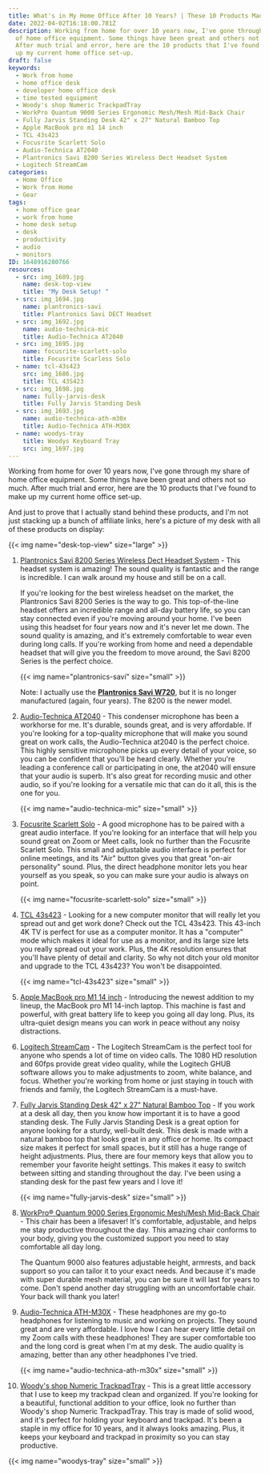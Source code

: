 ```yaml
---
title: What's in My Home Office After 10 Years? | These 10 Products Made the Cut
date: 2022-04-02T16:18:00.781Z
description: Working from home for over 10 years now, I've gone through my share
  of home office equipment. Some things have been great and others not so much.
  After much trial and error, here are the 10 products that I've found to make
  up my current home office set-up.
draft: false
keywords:
  - Work from home
  - home office desk
  - developer home office desk
  - time tested equipment
  - Woody's shop Numeric TrackpadTray
  - WorkPro Quantum 9000 Series Ergonomic Mesh/Mesh Mid-Back Chair
  - Fully Jarvis Standing Desk 42" x 27" Natural Bamboo Top
  - Apple MacBook pro m1 14 inch
  - TCL 43s423
  - Focusrite Scarlett Solo
  - Audio-Technica AT2040
  - Plantronics Savi 8200 Series Wireless Dect Headset System
  - Logitech StreamCam
categories:
  - Home Office
  - Work from Home
  - Gear
tags:
  - home office gear
  - work from home
  - home desk setup
  - desk
  - productivity
  - audio
  - monitors
ID: 1648916280766
resources:
  - src: img_1689.jpg
    name: desk-top-view
    title: "My Desk Setup! "
  - src: img_1694.jpg
    name: plantronics-savi
    title: Plantronics Savi DECT Headset
  - src: img_1692.jpg
    name: audio-technica-mic
    title: Audio-Technica AT2040
  - src: img_1695.jpg
    name: focusrite-scarlett-solo
    title: Focusrite Scarless Solo
  - name: tcl-43s423
    src: img_1686.jpg
    title: TCL 43S423
  - src: img_1698.jpg
    name: fully-jarvis-desk
    title: Fully Jarvis Standing Desk
  - src: img_1693.jpg
    name: audio-technica-ath-m30x
    title: Audio-Technica ATH-M30X
  - name: woodys-tray
    title: Woodys Keyboard Tray
    src: img_1697.jpg
---
```

Working from home for over 10 years now, I've gone through my share of home office equipment. Some things have been great and others not so much. After much trial and error, here are the 10 products that I've found to make up my current home office set-up.

And just to prove that I actually stand behind these products, and I'm not just stacking up a bunch of affiliate links, here's a picture of my desk with all of these products on display:

{{< img name="desk-top-view" size="large" >}}

1. [Plantronics Savi 8200 Series Wireless Dect Headset System](https://amzn.to/37bPlOQ) - This headset system is amazing! The sound quality is fantastic and the range is incredible. I can walk around my house and still be on a call.

   If you're looking for the best wireless headset on the market, the Plantronics Savi 8200 Series is the way to go. This top-of-the-line headset offers an incredible range and all-day battery life, so you can stay connected even if you're moving around your home. I've been using this headset for four years now and it's never let me down. The sound quality is amazing, and it's extremely comfortable to wear even during long calls. If you're working from home and need a dependable headset that will give you the freedom to move around, the Savi 8200 Series is the perfect choice.

   {{< img name="plantronics-savi" size="small" >}}

   Note: I actually use the **[Plantronics Savi W720](https://amzn.to/3Dy9Ykq)**, but it is no longer manufactured (again, four years). The 8200 is the newer model.
2. [Audio-Technica AT2040](https://amzn.to/3LEPAkr) - This condenser microphone has been a workhorse for me. It's durable, sounds great, and is very affordable. If you're looking for a top-quality microphone that will make you sound great on work calls, the Audio-Technica at2040 is the perfect choice. This highly sensitive microphone picks up every detail of your voice, so you can be confident that you'll be heard clearly. Whether you're leading a conference call or participating in one, the at2040 will ensure that your audio is superb. It's also great for recording music and other audio, so if you're looking for a versatile mic that can do it all, this is the one for you.

   {{< img name="audio-technica-mic" size="small" >}} 

3. [Focusrite Scarlett Solo](https://amzn.to/3LEP6v0) - A good microphone has to be paired with a great audio interface. If you're looking for an interface that will help you sound great on Zoom or Meet calls, look no further than the Focusrite Scarlett Solo. This small and adjustable audio interface is perfect for online meetings, and its "Air" button gives you that great "on-air personality" sound. Plus, the direct headphone monitor lets you hear yourself as you speak, so you can make sure your audio is always on point.

   {{< img name="focusrite-scarlett-solo" size="small" >}}

4. [TCL 43s423](https://amzn.to/3tZ2ZOv) - Looking for a new computer monitor that will really let you spread out and get work done? Check out the TCL 43s423. This 43-inch 4K TV is perfect for use as a computer monitor. It has a "computer" mode which makes it ideal for use as a monitor, and its large size lets you really spread out your work. Plus, the 4K resolution ensures that you'll have plenty of detail and clarity. So why not ditch your old monitor and upgrade to the TCL 43s423? You won't be disappointed.

   {{< img name="tcl-43s423" size="small" >}}

5. [Apple MacBook pro M1 14 inch](https://amzn.to/3iWdRpQ) - Introducing the newest addition to my lineup, the MacBook pro M1 14-inch laptop. This machine is fast and powerful, with great battery life to keep you going all day long. Plus, its ultra-quiet design means you can work in peace without any noisy distractions.
6. [Logitech StreamCam](https://amzn.to/3tXX9wO) - The Logitech StreamCam is the perfect tool for anyone who spends a lot of time on video calls. The 1080 HD resolution and 60fps provide great video quality, while the Logitech GHUB software allows you to make adjustments to zoom, white balance, and focus. Whether you're working from home or just staying in touch with friends and family, the Logitech StreamCam is a must-have.
7. [Fully Jarvis Standing Desk 42" x 27" Natural Bamboo Top](https://amzn.to/3iW8iI7) - If you work at a desk all day, then you know how important it is to have a good standing desk. The Fully Jarvis Standing Desk is a great option for anyone looking for a sturdy, well-built desk. This desk is made with a natural bamboo top that looks great in any office or home. Its compact size makes it perfect for small spaces, but it still has a huge range of height adjustments. Plus, there are four memory keys that allow you to remember your favorite height settings. This makes it easy to switch between sitting and standing throughout the day. I've been using a standing desk for the past few years and I love it!

   {{< img name="fully-jarvis-desk" size="small" >}}

8. [WorkPro® Quantum 9000 Series Ergonomic Mesh/Mesh Mid-Back Chair](https://amzn.to/3qZGsiJ) - This chair has been a lifesaver! It's comfortable, adjustable, and helps me stay productive throughout the day. This amazing chair conforms to your body, giving you the customized support you need to stay comfortable all day long.

   The Quantum 9000 also features adjustable height, armrests, and back support so you can tailor it to your exact needs. And because it's made with super durable mesh material, you can be sure it will last for years to come. Don't spend another day struggling with an uncomfortable chair. Your back will thank you later!
9. [Audio-Technica ATH-M30X](https://amzn.to/36O5cU8) - These headphones are my go-to headphones for listening to music and working on projects. They sound great and are very affordable. I love how I can hear every little detail on my Zoom calls with these headphones! They are super comfortable too and the long cord is great when I'm at my desk. The audio quality is amazing, better than any other headphones I've tried.

   {{< img name="audio-technica-ath-m30x" size="small" >}}

10. [Woody's shop Numeric TrackpadTray](https://www.woodys-shop.de/en/all-products/72/numeric-trackpadtray-2021-made-out-of-walnut-wood?c=114) - This is a great little accessory that I use to keep my trackpad clean and organized. If you're looking for a beautiful, functional addition to your office, look no further than Woody's shop Numeric TrackpadTray. This tray is made of solid wood, and it's perfect for holding your keyboard and trackpad. It's been a staple in my office for 10 years, and it always looks amazing. Plus, it keeps your keyboard and trackpad in proximity so you can stay productive.

   {{< img name="woodys-tray" size="small" >}}